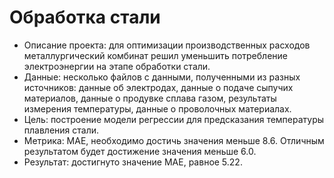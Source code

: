 # Обработка стали

* Описание проекта: для оптимизации производственных расходов металлургический комбинат решил уменьшить потребление электроэнергии на этапе обработки стали. 
* Данные: несколько файлов с данными, полученными из разных источников: данные об электродах, данные о подаче сыпучих материалов, данные о продувке сплава газом, результаты измерения температуры, данные о проволочных материалах.
* Цель: построение модели регрессии для предсказания температуры плавления стали.
* Метрика: MAE, необходимо достичь значения меньше 8.6. Отличным результатом будет достижение значения меньше 6.0.
* Результат: достигнуто значение MAE, равное 5.22.

